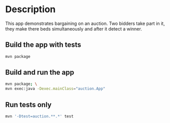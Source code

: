 # Description
This app demonstrates bargaining on an auction. Two bidders take part in it, they make there beds simultaneously and after it detect a winner. 

## Build the app with tests
```bash
mvn package
```

## Build and run the app
```bash
mvn package; \
mvn exec:java -Dexec.mainClass="auction.App"
```

## Run tests only
```bash
mvn '-Dtest=auction.**.*' test
```